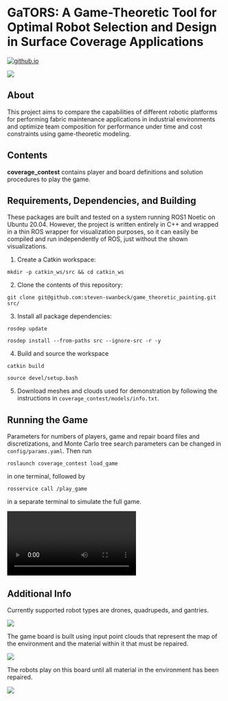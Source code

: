 # GaTORS: A Game-Theoretic Tool for Optimal Robot Selection and Design in Surface Coverage Applications

[![github.io](https://img.shields.io/badge/github.io-MainPage-black.svg)](https://utnuclearroboticspublic.github.io/gators/)

![](images/i3.png)

## About
This project aims to compare the capabilities of different robotic platforms for performing fabric maintenance applications in industrial environments and optimize team composition for performance under time and cost constraints using game-theoretic modeling.

## Contents
**coverage_contest** contains player and board definitions and solution procedures to play the game. 

## Requirements, Dependencies, and Building
These packages are built and tested on a system running ROS1 Noetic on Ubuntu 20.04. However, the project is written entirely in C++ and wrapped in a thin ROS wrapper for visualization purposes, so it can easily be compiled and run independently of ROS, just without the shown visualizations. 

1. Create a Catkin workspace:
```
mkdir -p catkin_ws/src && cd catkin_ws
```
2. Clone the contents of this repository:
```
git clone git@github.com:steven-swanbeck/game_theoretic_painting.git src/
```
3. Install all package dependencies:
```
rosdep update
```
```
rosdep install --from-paths src --ignore-src -r -y
```
4. Build and source the workspace
```
catkin build
```
```
source devel/setup.bash
```
5. Download meshes and clouds used for demonstration by following the instructions in ```coverage_contest/models/info.txt```.

## Running the Game
Parameters for numbers of players, game and repair board files and discretizations, and Monte Carlo tree search parameters can be changed in ```config/params.yaml```. Then run 

```
roslaunch coverage_contest load_game
```
in one terminal, followed by 
```
rosservice call /play_game
```
in a separate terminal to simulate the full game.


[](https://github.com/steven-swanbeck/game_theoretic_painting/assets/99771915/644db458-211a-4ba5-9886-ede0299eddec)

![](images/game_simulation.mp4)

## Additional Info

Currently supported robot types are drones, quadrupeds, and gantries.

![](images/i4.png)

The game board is built using input point clouds that represent the map of the environment and the material within it that must be repaired.

![](images/i5.png)

The robots play on this board until all material in the environment has been repaired.

![](images/i1.png)
